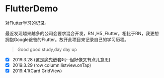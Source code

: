 # FlutterDemo
对Flutter学习的记录。

最近发现越来越多的公司会要求混合开发，RN ,H5 ,Flutter。相比于RN，我更想拥抱Google爸爸的Flutter。故开此项目来记录自己的学习历程。



> Good good study,day day up

- [x] 2019.3.28 (这是魔鬼嵌套吗···但好像又有点儿意思)
- [x] 2019.3.29 (row column listview.onTap)
- [x] 2019.4.1(Card GridView)
